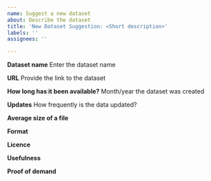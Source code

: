 ```yaml
---
name: Suggest a new dataset
about: Describe the dataset
title: 'New Dataset Suggestion: <Short description>'
labels: ''
assignees: ''

---
```


**Dataset name** 
Enter the dataset name 

**URL**
Provide the link to the dataset

**How long has it been available?**
Month/year the dataset was created

**Updates**
How frequently is the data updated?

**Average size of a file**

**Format** 

**Licence**

**Usefulness**

**Proof of demand**
